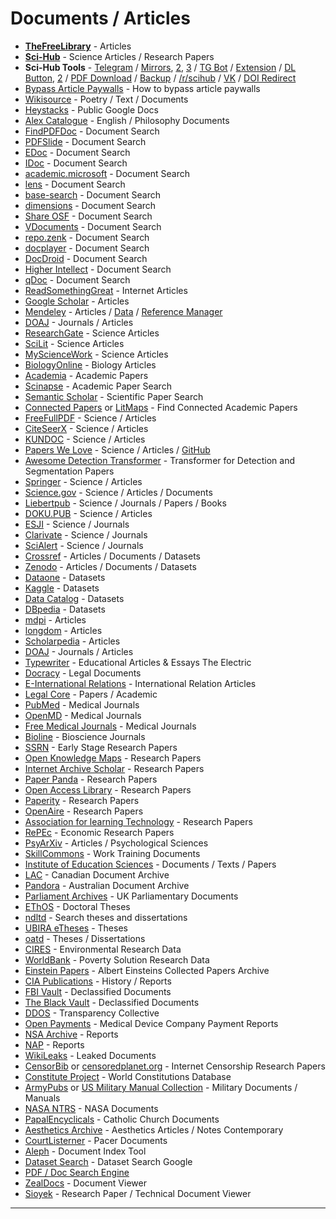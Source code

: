 # Documents / Articles

-   **[TheFreeLibrary](https://www.thefreelibrary.com/)** - Articles
-   **[Sci-Hub](https://sci-hub.se/)** - Science Articles / Research Papers
-   **Sci-Hub Tools** - [Telegram](https://t.me/freescience) / [Mirrors](https://sci-hub.41610.org/), [2](http://vertsluisants.fr/index.php?article4/where-scihub-libgen-server-down), [3](https://sci-hub.hkvisa.net/) / [TG Bot](https://t.me/scihubot) / [Extension](https://addons.mozilla.org/en-US/firefox/addon/sci-hub-scholar/) / [DL Button](https://greasyfork.org/zh-CN/scripts/370246-sci-hub-button), [2](https://github.com/gchenfc/sci-hub-now) / [PDF Download](https://medium.com/@gagarine/use-sci-hub-with-zotero-as-a-fall-back-pdf-resolver-cf139eb2cea7) / [Backup](https://redd.it/edwi9b) / [/r/scihub](https://reddit.com/r/scihub) / [VK](https://vk.com/sci_hub) / [DOI Redirect](https://greasyfork.org/en/scripts/412498)
-   [Bypass Article Paywalls](https://www.reddit.com/r/FREEMEDIAHECKYEAH/wiki/storage#wiki_read_paywalled_articles) - How to bypass article paywalls
-   [Wikisource](https://en.wikisource.org) - Poetry / Text / Documents
-   [Heystacks](https://heystacks.org/) - Public Google Docs
-   [Alex Catalogue](http://www.infomotions.com/alex/) - English / Philosophy Documents
-   [FindPDFDoc](http://www.findpdfdoc.com/) - Document Search
-   [PDFSlide](https://pdfslide.net/) - Document Search
-   [EDoc](https://edoc.tips/) - Document Search
-   [IDoc](https://idoc.pub/) - Document Search
-   [academic.microsoft](https://academic.microsoft.com/home) - Document Search
-   [lens](https://www.lens.org/) - Document Search
-   [base-search](https://www.base-search.net/) - Document Search
-   [dimensions](https://app.dimensions.ai/discover/publication) - Document Search
-   [Share OSF](https://share.osf.io/) - Document Search
-   [VDocuments](https://vdocuments.site/) - Document Search
-   [repo.zenk](https://repo.zenk-security.com/) - Document Search
-   [docplayer](https://docplayer.net/) - Document Search
-   [DocDroid](https://www.google.com/search?q=site%3Adocdroid.net) - Document Search
-   [Higher Intellect](https://preterhuman.net/) - Document Search
-   [qDoc](https://qdoc.tips/) - Document Search
-   [ReadSomethingGreat](https://www.readsomethinggreat.com/) - Internet Articles
-   [Google Scholar](https://scholar.google.com/) - Articles
-   [Mendeley](https://www.mendeley.com/) - Articles / [Data](https://data.mendeley.com/) / [Reference Manager](https://www.mendeley.com/download-reference-manager/)
-   [DOAJ](https://doaj.org/) - Journals / Articles
-   [ResearchGate](https://www.researchgate.net/) - Science Articles
-   [SciLit](https://www.scilit.net/) - Science Articles
-   [MyScienceWork](https://www.mysciencework.com/) - Science Articles
-   [BiologyOnline](https://www.biologyonline.com/) - Biology Articles
-   [Academia](https://www.academia.edu/) - Academic Papers
-   [Scinapse](https://scinapse.io/) - Academic Paper Search
-   [Semantic Scholar](https://www.semanticscholar.org/) - Scientific Paper Search
-   [Connected Papers](https://www.connectedpapers.com/) or [LitMaps](https://app.litmaps.co/) - Find Connected Academic Papers
-   [FreeFullPDF](https://freefullpdf.com/) - Science / Articles
-   [CiteSeerX](https://citeseerx.ist.psu.edu/index) - Science / Articles
-   [KUNDOC](https://coek.info/) - Science / Articles
-   [Papers We Love](https://paperswelove.org/) - Science / Articles / [GitHub](https://github.com/papers-we-love/papers-we-love)
-   [Awesome Detection Transformer](https://github.com/IDEACVR/awesome-detection-transformer) - Transformer for Detection and Segmentation Papers
-   [Springer](https://link.springer.com/) - Science / Articles
-   [Science.gov](https://www.science.gov/) - Science / Articles / Documents
-   [Liebertpub](https://liebertpub.com/) - Science / Journals / Papers / Books
-   [DOKU.PUB](https://doku.pub/) - Science / Articles
-   [ESJI](http://www.esjindex.org/) - Science / Journals
-   [Clarivate](https://mjl.clarivate.com/) - Science / Journals
-   [SciAlert](https://scialert.net/) - Science / Journals
-   [Crossref](https://search.crossref.org/) - Articles / Documents / Datasets
-   [Zenodo](https://zenodo.org/) - Articles / Documents / Datasets
-   [Dataone](https://www.dataone.org/) - Datasets
-   [Kaggle](https://www.kaggle.com/datasets) - Datasets
-   [Data Catalog](https://datacatalog.worldbank.org/) - Datasets
-   [DBpedia](https://www.dbpedia.org/) - Datasets
-   [mdpi](https://www.mdpi.com/) - Articles
-   [longdom](https://www.longdom.org/) - Articles
-   [Scholarpedia](http://www.scholarpedia.org/) - Articles
-   [DOAJ](https://www.doaj.org/) - Journals / Articles
-   [Typewriter](https://tetw.org/) - Educational Articles & Essays The Electric
-   [Docracy](https://www.docracy.com/) - Legal Documents
-   [E-International Relations](https://www.e-ir.info/) - International Relation Articles
-   [Legal Core](https://core.ac.uk/) - Papers / Academic
-   [PubMed](https://pubmed.ncbi.nlm.nih.gov/) - Medical Journals
-   [OpenMD](https://openmd.com/) - Medical Journals
-   [Free Medical Journals](http://www.freemedicaljournals.com/) - Medical Journals
-   [Bioline](http://www.bioline.org.br/) - Bioscience Journals
-   [SSRN](https://www.ssrn.com/) - Early Stage Research Papers
-   [Open Knowledge Maps](https://openknowledgemaps.org/) - Research Papers
-   [Internet Archive Scholar](https://scholar.archive.org/) - Research Papers
-   [Paper Panda](https://paperpanda.app/) - Research Papers
-   [Open Access Library](https://www.oalib.com/) - Research Papers
-   [Paperity](https://paperity.org/) - Research Papers
-   [OpenAire](https://explore.openaire.eu/) - Research Papers
-   [Association for learning Technology](https://repository.alt.ac.uk/view/subjects/) - Research Papers
-   [RePEc](http://repec.org/) - Economic Research Papers
-   [PsyArXiv](https://psyarxiv.com/) - Articles / Psychological Sciences
-   [SkillCommons](https://www.skillscommons.org/) - Work Training Documents
-   [Institute of Education Sciences](https://eric.ed.gov/) - Documents / Texts / Papers
-   [LAC](https://www.bac-lac.gc.ca/eng/Pages/home.aspx) - Canadian Document Archive
-   [Pandora](http://pandora.nla.gov.au/) - Australian Document Archive
-   [Parliament Archives](https://archives.parliament.uk/) - UK Parliamentary Documents
-   [EThOS](https://ethos.bl.uk/SearchResults.do) - Doctoral Theses
-   [ndltd](http://search.ndltd.org/) - Search theses and dissertations
-   [UBIRA eTheses](https://etheses.bham.ac.uk/) - Theses
-   [oatd](https://oatd.org/) - Theses / Dissertations
-   [CIRES](https://cires.colorado.edu/) - Environmental Research Data
-   [WorldBank](https://www.worldbank.org/en/home) - Poverty Solution Research Data
-   [Einstein Papers](https://einsteinpapers.press.princeton.edu/) - Albert Einsteins Collected Papers Archive
-   [CIA Publications](https://www.cia.gov/resources/publications/) - History / Reports
-   [FBI Vault](https://vault.fbi.gov/) - Declassified Documents
-   [The Black Vault](https://www.theblackvault.com/) - Declassified Documents
-   [DDOS](https://ddosecrets.com/) - Transparency Collective
-   [Open Payments](https://openpaymentsdata.cms.gov/) - Medical Device Company Payment Reports
-   [NSA Archive](https://nsarchive.gwu.edu/) - Reports
-   [NAP](https://www.nap.edu/) - Reports
-   [WikiLeaks](https://wikileaks.org/) - Leaked Documents
-   [CensorBib](https://censorbib.nymity.ch/) or [censoredplanet.org](https://censoredplanet.org/) - Internet Censorship Research Papers
-   [Constitute Project](https://www.constituteproject.org/) - World Constitutions Database
-   [ArmyPubs](https://armypubs.army.mil/) or [US Military Manual Collection](https://archive.org/details/military-manuals) - Military Documents / Manuals
-   [NASA NTRS](https://ntrs.nasa.gov/search.jsp) - NASA Documents
-   [PapalEncyclicals](https://www.papalencyclicals.net/) - Catholic Church Documents
-   [Aesthetics Archive](https://contempaesthetics.org/) - Aesthetics Articles / Notes Contemporary
-   [CourtListerner](https://www.courtlistener.com/recap/) - Pacer Documents
-   [Aleph](https://github.com/alephdata/aleph) - Document Index Tool
-   [Dataset Search](https://datasetsearch.research.google.com/) - Dataset Search Google
-   [PDF / Doc Search Engine](https://cse.google.com/cse?cx=000013508089310229747:qf70z1tyrs0)
-   [ZealDocs](https://zealdocs.org/) - Document Viewer
-   [Sioyek](https://sioyek.info/) - Research Paper / Technical Document Viewer

___